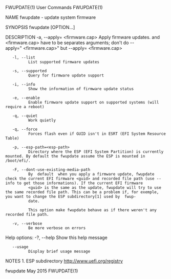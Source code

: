FWUPDATE(1)                                                                                  User Commands                                                                                 FWUPDATE(1)

NAME
       fwupdate - update system firmware

SYNOPSIS
       fwupdate [OPTION...]

DESCRIPTION
       -a, --apply=<guid> <firmware.cap>
              Apply firmware updates. <guid> and <firmware.cap> have to be separates arguments; don't do --apply="<guid> <firmware.cap>" but --apply=<guid> <firmware.cap>

       -l, --list
              List supported firmware updates

       -s, --supported
              Query for firmware update support

       -i, --info
              Show the information of firmware update status

       -e, --enable
              Enable firmware update support on supported systems (will require a reboot)

       -q, --quiet
              Work quietly

       -q, --force
              Forces flash even if GUID isn't in ESRT (EFI System Resource Table)

       -p, --esp-path=<esp-path>
              Directory where the ESP (EFI System Partition) is currently mounted. By default the fwupdate assume the ESP is mounted in /boot/efi/.

       -F, --dont-use-existing-media-path
              By  default  when you apply a firmware update, fwupdate check the current EFI firmware <guid> and recorded file path (use --info to get those informations). If the current EFI firmware
              <guid> is the same as the update, fwupdate will try to use the same recorded file path. This can be a problem if, for exemple, you want to change the ESP subdirectory[1] used by  fwup‐
              date.

              This option make fwupdate behave as if there weren't any recorded file path.

       -v, --verbose
              Be more verbose on errors

   Help options:
       -?, --help
              Show this help message

       --usage
              Display brief usage message

NOTES
        1. ESP subdirectory
           http://www.uefi.org/registry

fwupdate                                                                                       May 2015                                                                                    FWUPDATE(1)
